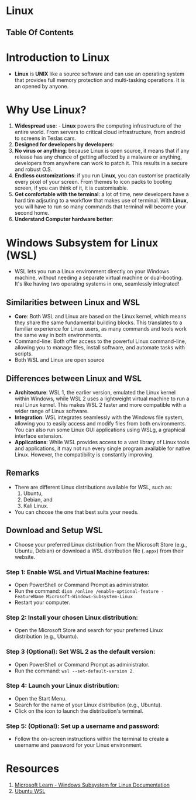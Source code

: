 # Linux

## Table Of Contents

# Introduction to Linux

- **Linux** is **UNIX** like a source software and can use an operating system that provides full memory protection and multi-tasking operations. It is an opened by anyone.

# Why Use Linux?

1. **Widespread use**: - **Linux** powers the computing infrastructure of the entire world. From servers to critical cloud infrastructure, from android to screens in Teslas cars.
2. **Designed for developers by developers**:
3. **No virus or anything**: because Linux is open source, it means that if any release has any chance of getting affected by a malware or anything, developers from anywhere can work to patch it. This results in a secure and robust O.S.
4. **Endless customizations**: if you run **Linux**, you can customise practically every pixel of your screen. From themes to icon packs to booting screen, if you can think of it, it is customisable.
5. **Get comfortable with the terminal**: a lot of time, new developers have a hard tim adjsuting to a workflow that makes use of terminal. With **Linux**, you will have to run so many commands that terminal will become your second home.
6. **Understand Computer hardware better**:

# Windows Subsystem for Linux (WSL)

- WSL lets you run a Linux environment directly on your Windows machine, without needing a separate virtual machine or dual-booting. It's like having two operating systems in one, seamlessly integrated!

## Similarities between Linux and WSL

- **Core**: Both WSL and Linux are based on the Linux kernel, which means they share the same fundamental building blocks. This translates to a familiar experience for Linux users, as many commands and tools work the same way in both environments.
- Command-line: Both offer access to the powerful Linux command-line, allowing you to manage files, install software, and automate tasks with scripts.
- Both WSL and Linux are open source

## Differences between Linux and WSL

- **Architecture**: WSL 1, the earlier version, emulated the Linux kernel within Windows, while WSL 2 uses a lightweight virtual machine to run a real Linux kernel. This makes WSL 2 faster and more compatible with a wider range of Linux software.
- **Integration**: WSL integrates seamlessly with the Windows file system, allowing you to easily access and modify files from both environments. You can also run some Linux GUI applications using WSLg, a graphical interface extension.
- **Applications**: While WSL provides access to a vast library of Linux tools and applications, it may not run every single program available for native Linux. However, the compatibility is constantly improving.

## Remarks

- There are different Linux distributions available for WSL, such as:
  1. Ubuntu,
  2. Debian, and
  3. Kali Linux.
- You can choose the one that best suits your needs.

## Download and Setup WSL

- Choose your preferred Linux distribution from the Microsoft Store (e.g., Ubuntu, Debian) or download a WSL distribution file (`.appx`) from their website.

### Step 1: Enable WSL and Virtual Machine features:

- Open PowerShell or Command Prompt as administrator.
- Run the command: `dism /online /enable-optional-feature -FeatureName Microsoft-Windows-Subsystem-Linux`
- Restart your computer.

### Step 2: Install your chosen Linux distribution:

- Open the Microsoft Store and search for your preferred Linux distribution (e.g., Ubuntu).

### Step 3 (Optional): Set WSL 2 as the default version:

- Open PowerShell or Command Prompt as administrator.
- Run the command: `wsl --set-default-version 2`.

### Step 4: Launch your Linux distribution:

- Open the Start Menu.
- Search for the name of your Linux distribution (e.g., Ubuntu).
- Click on the icon to launch the distribution's terminal.

### Step 5: (Optional): Set up a username and password:

- Follow the on-screen instructions within the terminal to create a username and password for your Linux environment.

# Resources

1. [Microsoft Learn - Windows Subsystem for Linux Documentation](https://learn.microsoft.com/en-us/windows/wsl/)
2. [Ubuntu WSL](https://canonical-ubuntu-wsl.readthedocs-hosted.com/en/latest/)
